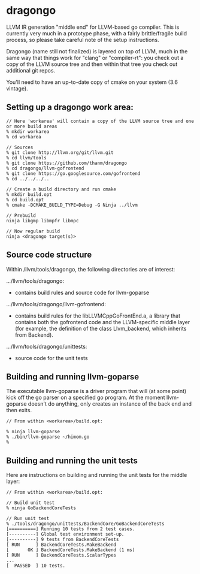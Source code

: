 # dragongo

LLVM IR generation "middle end" for LLVM-based go compiler. This is currently very much in a prototype phase, with a fairly brittle/fragile build process, so please take careful note of the setup instructions.

Dragongo (name still not finalized) is layered on top of LLVM, much in the same way that things work for "clang" or "compiler-rt": you check out a copy of the LLVM source tree and then within that tree you check out additional git repos. 

You'll need to have an up-to-date copy of cmake on your system (3.6 vintage).

## Setting up a dragongo work area:

```
// Here 'workarea' will contain a copy of the LLVM source tree and one or more build areas
% mkdir workarea
% cd workarea

// Sources
% git clone http://llvm.org/git/llvm.git
% cd llvm/tools
% git clone https://github.com/thanm/dragongo
% cd dragongo/llvm-gofrontend
% git clone https://go.googlesource.com/gofrontend
% cd ../../../..

// Create a build directory and run cmake
% mkdir build.opt
% cd build.opt
% cmake -DCMAKE_BUILD_TYPE=Debug -G Ninja ../llvm

// Prebuild
ninja libgmp libmpfr libmpc

// Now regular build
ninja <dragongo target(s)>
```

## Source code structure

Within <workarea>/llvm/tools/dragongo, the following directories are of interest:

.../llvm/tools/dragongo:

 * contains build rules and source code for llvm-goparse
 
.../llvm/tools/dragongo/llvm-gofrontend:

 * contains build rules for the libLLVMCppGoFrontEnd.a, a library that contains both the gofrontend code and the LLVM-specific middle layer (for example, the definition of the class Llvm_backend, which inherits from Backend).
 
.../llvm/tools/dragongo/unittests:

 * source code for the unit tests
 
## Building and running llvm-goparse

The executable llvm-goparse is a driver program that will (at some point) kick off the go parser on a specified go program. At the moment llvm-goparse doesn't do anything, only creates an instance of the back end and then exits. 

```
// From within <workarea>/build.opt:

% ninja llvm-goparse
% ./bin/llvm-goparse ~/himom.go
%
```

## Building and running the unit tests

Here are instructions on building and running the unit tests for the middle layer:

```
// From within <workarea>/build.opt:

// Build unit test
% ninja GoBackendCoreTests 

// Run unit test
% ./tools/dragongo/unittests/BackendCore/GoBackendCoreTests
[==========] Running 10 tests from 2 test cases.
[----------] Global test environment set-up.
[----------] 9 tests from BackendCoreTests
[ RUN      ] BackendCoreTests.MakeBackend
[       OK ] BackendCoreTests.MakeBackend (1 ms)
[ RUN      ] BackendCoreTests.ScalarTypes
...
[  PASSED  ] 10 tests.
```

